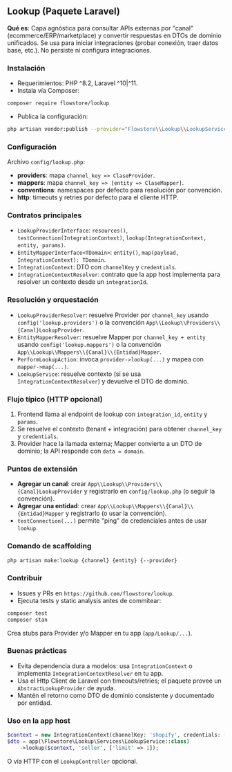 ## Lookup (Paquete Laravel)

**Qué es**: Capa agnóstica para consultar APIs externas por "canal" (ecommerce/ERP/marketplace) y convertir respuestas en DTOs de dominio unificados. Se usa para iniciar integraciones (probar conexión, traer datos base, etc.). No persiste ni configura integraciones.

### Instalación

- Requerimientos: PHP ^8.2, Laravel ^10|^11.
- Instala vía Composer:

```bash
composer require flowstore/lookup
```

- Publica la configuración:

```bash
php artisan vendor:publish --provider="Flowstore\\Lookup\\LookupServiceProvider" --tag=config
```

### Configuración

Archivo `config/lookup.php`:

- **providers**: mapa `channel_key => ClaseProvider`.
- **mappers**: mapa `channel_key => [entity => ClaseMapper]`.
- **conventions**: namespaces por defecto para resolución por convención.
- **http**: timeouts y retries por defecto para el cliente HTTP.

### Contratos principales

- `LookupProviderInterface`: `resources()`, `testConnection(IntegrationContext)`, `lookup(IntegrationContext, entity, params)`.
- `EntityMapperInterface<TDomain>`: `entity()`, `map(payload, IntegrationContext): TDomain`.
- `IntegrationContext`: DTO con `channelKey` y `credentials`.
- `IntegrationContextResolver`: contrato que la app host implementa para resolver un contexto desde un `integrationId`.

### Resolución y orquestación

- `LookupProviderResolver`: resuelve Provider por `channel_key` usando `config('lookup.providers')` o la convención `App\\Lookup\\Providers\\{Canal}LookupProvider`.
- `EntityMapperResolver`: resuelve Mapper por `channel_key + entity` usando `config('lookup.mappers')` o la convención `App\\Lookup\\Mappers\\{Canal}\\{Entidad}Mapper`.
- `PerformLookupAction`: invoca `provider->lookup(...)` y mapea con `mapper->map(...)`.
- `LookupService`: resuelve contexto (si se usa `IntegrationContextResolver`) y devuelve el DTO de dominio.

### Flujo típico (HTTP opcional)

1. Frontend llama al endpoint de lookup con `integration_id`, `entity` y `params`.
2. Se resuelve el contexto (tenant + integración) para obtener `channel_key` y `credentials`.
3. Provider hace la llamada externa; Mapper convierte a un DTO de dominio; la API responde con `data = domain`.

### Puntos de extensión

- **Agregar un canal**: crear `App\\Lookup\\Providers\\{Canal}LookupProvider` y registrarlo en `config/lookup.php` (o seguir la convención).
- **Agregar una entidad**: crear `App\\Lookup\\Mappers\\{Canal}\\{Entidad}Mapper` y registrarlo (o usar la convención).
- `testConnection(...)` permite "ping" de credenciales antes de usar `lookup`.

### Comando de scaffolding

```bash
php artisan make:lookup {channel} {entity} {--provider}
```
### Contribuir

- Issues y PRs en `https://github.com/flowstore/lookup`.
- Ejecuta tests y static analysis antes de commitear:

```bash
composer test
composer stan
```


Crea stubs para Provider y/o Mapper en tu app (`app/Lookup/...`).

### Buenas prácticas

- Evita dependencia dura a modelos: usa `IntegrationContext` o implementa `IntegrationContextResolver` en tu app.
- Usa el Http Client de Laravel con timeouts/retries; el paquete provee un `AbstractLookupProvider` de ayuda.
- Mantén el retorno como DTO de dominio consistente y documentado por entidad.

### Uso en la app host

```php
$context = new IntegrationContext(channelKey: 'shopify', credentials: ['token' => '...']);
$dto = app(\Flowstore\Lookup\Services\LookupService::class)
    ->lookup($context, 'seller', ['limit' => 1]);
```

O vía HTTP con el `LookupController` opcional.


